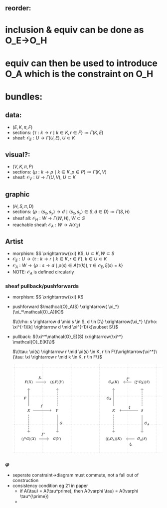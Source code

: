 ## reorder:
# inclusion & equiv can be done as O_E->O_H 
# equiv can then be used to introduce O_A which is the constraint on O_H
# bundles: 
## data: 
* $(E, K, \pi, F)$
* sections: $\{\tau: k \rightarrow r \mid k \in K, r \in F\} \coloneqq \Gamma(K, E)$
* sheaf: $\mathcal{O}_E: U \rightarrow \Gamma(U, E)$, $U \subset K$

## visual?:
* $(V, K, \pi, P)$
* sections: $\{\mu: k \rightarrow p \mid k \in K, p \in P\} \coloneqq \Gamma(K, V)$
* sheaf: $\mathcal{O}_V: U \rightarrow \Gamma(U, V)$, $U \subset K$

## graphic
* $(H, S, \pi, D)$
* sections: $\{\rho: (s_x, s_y) \rightarrow d \mid (s_x, s_y) \in S, d \in D\} \coloneqq \Gamma(S, H)$
* sheaf all: $\mathcal{O}_H: W \rightarrow \Gamma(W, H)$, $W \subset S$
* reachable sheaf: $\mathcal{O}_A: W \rightarrow A(\mathcal{O}_E)$


## Artist

* morphism: $S \xrightarrow{\xi} K$, $U \subset K, W \subset S$
* $\mathcal{O}_E: U \rightarrow \{\tau: k \rightarrow r \mid k \in K, r \in F\}$, $k \in U \subset K$
* $\mathcal{O}_A: W \rightarrow \{\rho: s \rightarrow d \mid \rho(s) \in A(\tau(k)), \tau \in \mathcal{O}_E, \xi(s)=k\}$
* NOTE: $\mathcal{O}_{A}$ is defined circularly

### sheaf pullback/pushforwards
* morphism: $S \xrightarrow{\xi} K$
* pushforward $\mathcal{O}_A(S) \xrightarrow{ \xi_*} (\xi_*\mathcal{O}_A)(K)$
  
    $\{\rho: s \rightarrow d \mid s \in S, d \in D\} \xrightarrow{\xi_*} \{\rho: \xi^{-1}[k] \rightarrow d \mid \xi^{-1}(k)\subset S\}$  

* pullback: $(\xi^*\mathcal{O}_E)(S) \xrightarrow{\xi^*} \mathcal{O}_E(K)\}$
  
    $\{\tau: \xi(s) \rightarrow r \mid \xi(s) \in K, r \in F\}\xrightarrow{\xi^*}\{\tau: \xi \rightarrow r \mid k \in K, r \in F\}$

    ![](figures/pushpull.png)

### $\varphi$
- seperate constraint->diagram must commute, not a fall out of construction
- consistency condition eg 21 in paper
  - if A(\tau) = A(\tau^prime), then A(\varphi \tau) = A(\varphi \tau^{\prime})
  - 
